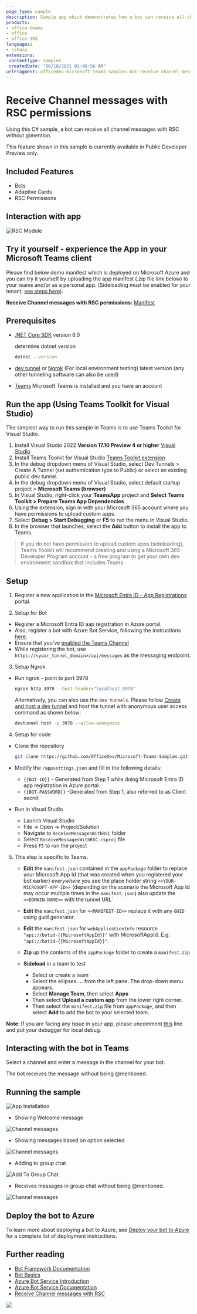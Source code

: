 ```yaml
---
page_type: sample
description: Sample app which demonstrates how a bot can receive all channel messages with RSC without @mention.
products:
- office-teams
- office
- office-365
languages:
- csharp
extensions:
 contentType: samples
 createdDate: "06/10/2021 01:48:56 AM"
urlFragment: officedev-microsoft-teams-samples-bot-receive-channel-messages-withRSC-csharp
---
```


# Receive Channel messages with RSC permissions

Using this C# sample, a bot can receive all channel messages with RSC without @mention.

This feature shown in this sample is currently available in Public Developer Preview only.

## Included Features
* Bots
* Adaptive Cards
* RSC Permissions

## Interaction with app

![RSC Module](ReceiveMessagesWithRSC/Images/BotWithRSCModule.gif)

## Try it yourself - experience the App in your Microsoft Teams client
Please find below demo manifest which is deployed on Microsoft Azure and you can try it yourself by uploading the app manifest (.zip file link below) to your teams and/or as a personal app. (Sideloading must be enabled for your tenant, [see steps here](https://docs.microsoft.com/microsoftteams/platform/concepts/build-and-test/prepare-your-o365-tenant#enable-custom-teams-apps-and-turn-on-custom-app-uploading)).

**Receive Channel messages with RSC permissions:** [Manifest](/samples/bot-receive-channel-messages-withRSC/csharp/demo-manifest/Bot-RSC.zip)

## Prerequisites

- [.NET Core SDK](https://dotnet.microsoft.com/download) version 6.0

  determine dotnet version
  ```bash
  dotnet --version
  ```
- [dev tunnel](https://learn.microsoft.com/en-us/azure/developer/dev-tunnels/get-started?tabs=windows) or [Ngrok](https://ngrok.com/download) (For local environment testing) latest version (any other tunneling software can also be used)
  
- [Teams](https://teams.microsoft.com) Microsoft Teams is installed and you have an account


## Run the app (Using Teams Toolkit for Visual Studio)

The simplest way to run this sample in Teams is to use Teams Toolkit for Visual Studio.
1. Install Visual Studio 2022 **Version 17.10 Preview 4 or higher** [Visual Studio](https://visualstudio.microsoft.com/downloads/)
1. Install Teams Toolkit for Visual Studio [Teams Toolkit extension](https://learn.microsoft.com/en-us/microsoftteams/platform/toolkit/toolkit-v4/install-teams-toolkit-vs?pivots=visual-studio-v17-7)
1. In the debug dropdown menu of Visual Studio, select Dev Tunnels > Create A Tunnel (set authentication type to Public) or select an existing public dev tunnel.
1. In the debug dropdown menu of Visual Studio, select default startup project > **Microsoft Teams (browser)**
1. In Visual Studio, right-click your **TeamsApp** project and **Select Teams Toolkit > Prepare Teams App Dependencies**
1. Using the extension, sign in with your Microsoft 365 account where you have permissions to upload custom apps.
1. Select **Debug > Start Debugging** or **F5** to run the menu in Visual Studio.
1. In the browser that launches, select the **Add** button to install the app to Teams.
> If you do not have permission to upload custom apps (sideloading), Teams Toolkit will recommend creating and using a Microsoft 365 Developer Program account - a free program to get your own dev environment sandbox that includes Teams.

## Setup

1. Register a new application in the [Microsoft Entra ID – App Registrations](https://go.microsoft.com/fwlink/?linkid=2083908) portal.

2. Setup for Bot
- Register a Microsoft Entra ID aap registration in Azure portal.
- Also, register a bot with Azure Bot Service, following the instructions [here](https://docs.microsoft.com/azure/bot-service/bot-service-quickstart-registration?view=azure-bot-service-3.0).
- Ensure that you've [enabled the Teams Channel](https://docs.microsoft.com/azure/bot-service/channel-connect-teams?view=azure-bot-service-4.0)
- While registering the bot, use `https://<your_tunnel_domain>/api/messages` as the messaging endpoint.

3. Setup Ngrok
-  Run ngrok - point to port 3978

   ```bash
   ngrok http 3978 --host-header="localhost:3978"
   ```  

   Alternatively, you can also use the `dev tunnels`. Please follow [Create and host a dev tunnel](https://learn.microsoft.com/en-us/azure/developer/dev-tunnels/get-started?tabs=windows) and host the tunnel with anonymous user access command as shown below:

   ```bash
   devtunnel host -p 3978 --allow-anonymous
   ```

4. Setup for code

- Clone the repository

    ```bash
    git clone https://github.com/OfficeDev/Microsoft-Teams-Samples.git
    ```

- Modify the `/appsettings.json` and fill in the following details:
  - `{{BOT-ID}}` - Generated from Step 1 while doing Microsoft Entra ID app registration in Azure portal.
  - `{{BOT-PASSWORD}}` -Generated from Step 1, also referred to as Client secret 



- Run in Visual Studio

  - Launch Visual Studio
  - File -> Open -> Project/Solution
  - Navigate to `ReceiveMessagesWithRSC` folder
  - Select `ReceiveMessagesWithRSC.csproj` file
  - Press `F5` to run the project


5. This step is specific to Teams.
    - **Edit** the `manifest.json` contained in the  `appPackage` folder to replace your Microsoft App Id (that was created when you registered your bot earlier) *everywhere* you see the place holder string `<<YOUR-MICROSOFT-APP-ID>>` (depending on the scenario the Microsoft App Id may occur multiple times in the `manifest.json`) also update the `<<DOMAIN-NAME>>` with the tunnel URL`
    - **Edit** the `manifest.json` for `<<MANIFEST-ID>>` replace it with any `GUID` using guid generator.
    - **Edit** the `manifest.json` for `webApplicationInfo` resource `"api://botid-{{MicrosoftAppId}}"` with MicrosoftAppId. E.g. `"api://botid-{{MicrosoftAppId}}"`.
    
    - **Zip** up the contents of the `appPackage` folder to create a `manifest.zip`
    - **Sideload** in a team to test
         - Select or create a team
         - Select the ellipses **...** from the left pane. The drop-down menu appears.
         - Select **Manage Team**, then select **Apps** 
         - Then select **Upload a custom app** from the lower right corner.
         - Then select the `manifest.zip` file from `appPackage`, and then select **Add** to add the bot to your selected team.

**Note**: If you are facing any issue in your app, please uncomment [this](https://github.com/OfficeDev/Microsoft-Teams-Samples/blob/main/samples/bot-receive-channel-messages-withRSC/csharp/ReceiveMessagesWithRSC/AdapterWithErrorHandler.cs#L24) line and put your debugger for local debug.

## Interacting with the bot in Teams

Select a channel and enter a message in the channel for your bot.

The bot receives the message without being @mentioned.

## Running the sample

![App Installation](ReceiveMessagesWithRSC/Images/1.RSC_Install_Scopes.png)

- Showing Welcome message 

![Channel messages](ReceiveMessagesWithRSC/Images/3.Notification.png)

- Showing messages based on option selected

![Channel messages](ReceiveMessagesWithRSC/Images/2.botWithRSCFlow.png)

- Adding to group chat

![Add To Group Chat ](ReceiveMessagesWithRSC/Images/4.RSC_Groupchat.png)

- Receives messages in group chat without being @mentioned.

![Channel messages](ReceiveMessagesWithRSC/Images/5.RSC_GroupConversation.png)

## Deploy the bot to Azure

To learn more about deploying a bot to Azure, see [Deploy your bot to Azure](https://aka.ms/azuredeployment) for a complete list of deployment instructions.

## Further reading

- [Bot Framework Documentation](https://docs.botframework.com)
- [Bot Basics](https://docs.microsoft.com/azure/bot-service/bot-builder-basics?view=azure-bot-service-4.0)
- [Azure Bot Service Introduction](https://docs.microsoft.com/azure/bot-service/bot-service-overview-introduction?view=azure-bot-service-4.0)
- [Azure Bot Service Documentation](https://docs.microsoft.com/azure/bot-service/?view=azure-bot-service-4.0)
- [Receive Channel messages with RSC](https://docs.microsoft.com/microsoftteams/platform/bots/how-to/conversations/channel-messages-with-rsc)



<img src="https://pnptelemetry.azurewebsites.net/microsoft-teams-samples/samples/bot-receive-channel-messages-withRSC-csharp" />